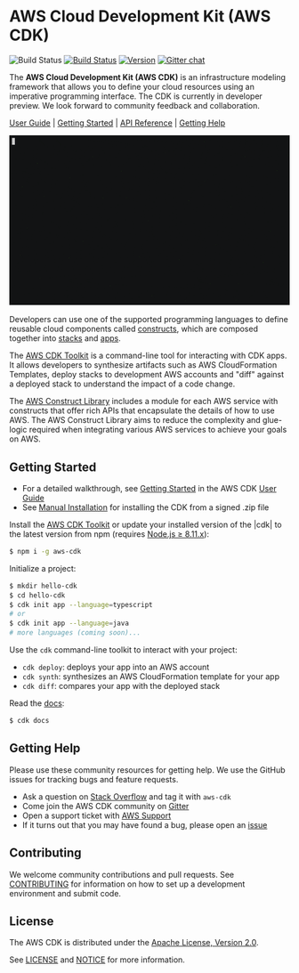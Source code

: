 # AWS Cloud Development Kit (AWS CDK)

![Build Status](https://codebuild.us-east-1.amazonaws.com/badges?uuid=eyJlbmNyeXB0ZWREYXRhIjoiRUlEQk1UWVhQRDduSy9iWWtpa012bmJSU0t2aXpCeEtTT2VpWDhlVmxldVU0ZXBoSzRpdTk1cGNNTThUaUtYVU5BMVZnd1ZhT2FTMWZjNkZ0RE5hSlpNPSIsIml2UGFyYW1ldGVyU3BlYyI6IllIUjJNUEZKY3NqYnR6S3EiLCJtYXRlcmlhbFNldFNlcmlhbCI6MX0%3D&branch=master)
[![Build Status](https://travis-ci.org/awslabs/aws-cdk.svg?branch=master)](https://travis-ci.org/awslabs/aws-cdk)
[![Version](https://badge.fury.io/js/aws-cdk.svg)](https://badge.fury.io/js/aws-cdk)
[![Gitter chat](https://badges.gitter.im/gitterHQ/gitter.svg)](https://gitter.im/awslabs/aws-cdk)

The **AWS Cloud Development Kit (AWS CDK)** is an infrastructure modeling
framework that allows you to define your cloud resources using an imperative
programming interface. The CDK is currently in developer preview. We look
forward to community feedback and collaboration.

[User Guide] |
[Getting Started] |
[API Reference](https://awslabs.github.io/aws-cdk/reference.html) |
[Getting Help](#getting-help)

![Example usage of CDK](screencast.gif)

Developers can use one of the supported programming languages to define reusable
cloud components called [constructs], which are composed together into
[stacks] and [apps].

The [AWS CDK Toolkit] is a command-line tool for interacting with
CDK apps. It allows developers to synthesize artifacts such as AWS
CloudFormation Templates, deploy stacks to development AWS accounts and "diff"
against a deployed stack to understand the impact of a code change.

The [AWS Construct Library] includes a module for each
AWS service with constructs that offer rich APIs that encapsulate the details of
how to use AWS. The AWS Construct Library aims to reduce the complexity and
glue-logic required when integrating various AWS services to achieve your goals
on AWS.

[constructs]: https://awslabs.github.io/aws-cdk/constructs.html
[stacks]: https://awslabs.github.io/aws-cdk/stacks.html
[apps]: https://awslabs.github.io/aws-cdk/apps.html
[User Guide]: https://awslabs.github.io/aws-cdk
[Getting Started]: https://awslabs.github.io/aws-cdk/getting-started.html
[AWS CDK Toolkit]: https://awslabs.github.io/aws-cdk/tools.html#command-line-toolkit-cdk
[AWS Construct Library]: https://awslabs.github.io/aws-cdk/aws-construct-lib.html

## Getting Started

* For a detailed walkthrough, see [Getting Started] in the AWS CDK [User Guide]
* See [Manual Installation](./MANUAL_INSTALLATION.md) for installing the CDK from a signed .zip file

Install the [AWS CDK Toolkit] or update your installed version of the |cdk| to the latest version from npm (requires [Node.js ≥ 8.11.x](https://nodejs.org/en/download)):

```bash
$ npm i -g aws-cdk
```

Initialize a project:

```bash
$ mkdir hello-cdk
$ cd hello-cdk
$ cdk init app --language=typescript
# or
$ cdk init app --language=java
# more languages (coming soon)...
```

Use the `cdk` command-line toolkit to interact with your project:

 * `cdk deploy`: deploys your app into an AWS account
 * `cdk synth`: synthesizes an AWS CloudFormation template for your app
 * `cdk diff`: compares your app with the deployed stack

Read the [docs](https://awslabs.github.io/aws-cdk/):

```bash
$ cdk docs
```

## Getting Help

Please use these community resources for getting help. We use the GitHub issues
for tracking bugs and feature requests.

* Ask a question on [Stack Overflow](https://stackoverflow.com/questions/tagged/aws-cdk)
  and tag it with `aws-cdk`
* Come join the AWS CDK community on [Gitter](https://gitter.im/awslabs/aws-cdk)
* Open a support ticket with [AWS Support](https://console.aws.amazon.com/support/home#/)
* If it turns out that you may have found a bug,
  please open an [issue](https://github.com/awslabs/aws-cdk/issues/new)

## Contributing

We welcome community contributions and pull requests. See
[CONTRIBUTING](./CONTRIBUTING.md) for information on how to set up a development
environment and submit code.

## License

The AWS CDK is distributed under the [Apache License, Version 2.0](https://www.apache.org/licenses/LICENSE-2.0).

See [LICENSE](./LICENSE) and [NOTICE](./NOTICE) for more information.

